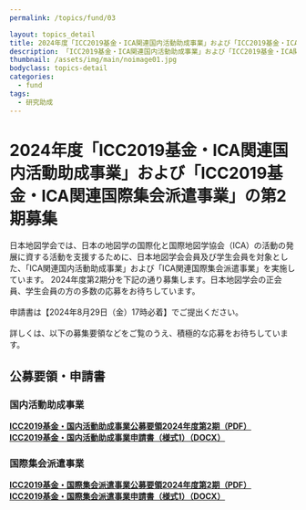 ```yaml
---
permalink: /topics/fund/03

layout: topics_detail
title: 2024年度「ICC2019基金・ICA関連国内活動助成事業」および「ICC2019基金・ICA関連国際集会派遣事業」の第2期募集
description: 「ICC2019基金・ICA関連国内活動助成事業」および「ICC2019基金・ICA関連国際集会派遣事業」について、2024年度支援事業の第2期募集を行います。
thumbnail: /assets/img/main/noimage01.jpg
bodyclass: topics-detail
categories:
  - fund
tags:
  - 研究助成
---
```


# 2024年度「ICC2019基金・ICA関連国内活動助成事業」および「ICC2019基金・ICA関連国際集会派遣事業」の第2期募集

日本地図学会では、日本の地図学の国際化と国際地図学協会（ICA）の活動の発展に資する活動を支援するために、日本地図学会会員及び学生会員を対象とした、「ICA関連国内活動助成事業」および「ICA関連国際集会派遣事業」を実施しています。 2024年度第2期分を下記の通り募集します。日本地図学会の正会員、学生会員の方の多数の応募をお待ちしています。<br><br>
申請書は【2024年8月29日（金）17時必着】でご提出ください。<br><br>
詳しくは、以下の募集要領などをご覧のうえ、積極的な応募をお待ちしています。<br>

## 公募要領・申請書
### 国内活動助成事業
**[ICC2019基金・国内活動助成事業公募要領2024年度第2期（PDF）](../../archive/file/fund/icc_fund-kokunai-additional2024-2nd.pdf)**<br>
**[ICC2019基金・国内活動助成事業申請書（様式1）（DOCX）](../../archive/file/fund/icc_fund-kokunai-form2024-2nd.docx)**<br>
### 国際集会派遣事業
**[ICC2019基金・国際集会派遣事業公募要領2024年度第2期（PDF）](../../archive/file/fund/icc_fund-kaigai-additional2024-2nd.pdf)**<br>
**[ICC2019基金・国際集会派遣事業申請書（様式1）（DOCX）](../../archive/file/fund/icc_fund-kaigai-form2024-2nd.docx)**<br>
